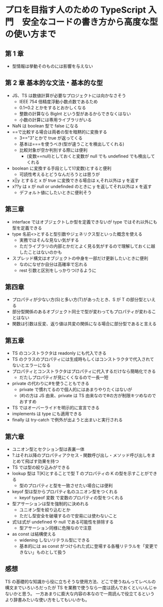 # プロを目指す人のための TypeScript 入門　安全なコードの書き方から高度な型の使い方まで

## 第 1 章

- 型情報は挙動そのものには影響を与えない

## 第 2 章 基本的な文法・基本的な型

- JS、TS は数値計算が必要なプロジェクトには向かなさそう
  - IEEE 754 倍精度浮動小数点数であるため
  - 0.1+0.2 とかをするとおかしくなる
  - 整数の計算なら BigInt という型があるからできなくはない
  - 小数の計算には専用ライブラリがいる
- NaN は boolean 型で false になる
- ==で比較する場合は両者の型を暗黙的に変換する
  - 3=="3"とかで true が返ってくる
  - 基本は===を使うべき(型が違うことを検出してくれる)
  - 比較対象が空か判別する際には便利
    - (変数==null)としておくと変数が null でも undefined でも検出してくれる
- boolean に変換する手段として!(!変数)とすると便利
  - 可読性考えるとどうなんだろうとは思うが
- x||y とすると x が true に変換できる場合は x,それ以外は y を返す
- x??y は x が null or undefinded のときに y を返してそれ以外は x を返す
  - デフォルト値にしたいときに便利そう

## 第三章

- interface ではオブジェクトしか型を定義できないが type ではそれ以外にも型を定義できる
- type 名前<>とすると型引数やジェネリクス型といった概念を使える
  - 実務ではそんな見ない気がする
  - ただライブラリの内部とかだとよく見る気がするので理解しておくに越したことはないのかも
- スプレッド構文はオブジェクトの中身を一部だけ更新したいときに便利
  - なのになぜか自分は高確率で忘れる
  - rest 引数と区別をしっかりつけるように

## 第四章

- プロパティが少ない方(S)と多い方(T)があったとき、S が T の部分型といえる
- 部分型関係のあるオブジェクト同士で型が変わってもプロパティが変わることはない
- 関数は引数は反変、返り値は共変の関係になる場合に部分型であると言える

## 第五章

- TS のコンストラクタは readonly にも代入できる
- TS のクラスのプロパティには生成時もしくはコンストラクタで代入されてないとエラーになる
- プロパティとコンストラクタはプロパティに代入するだけなら簡略化できる
  - だたしプロパティが見にくくなるので一長一短
- private の代わりに#を使うこともできる
  - private で慣れてるので個人的にはあまりやりたくはないが
  - (#)の方は JS 由来、private は TS 由来なので#の方が制限キツめなのでおすすめ
- TS ではオーバーライドを明示的に宣言できる
- implements は type にも適用できる
- finally は try-catch で例外が出ようと出まいと実行される

## 第六章

- ユニオン型とセクション型は表裏一体
- ?.はそれ以降のプロパティアクセス・関数呼び出し・メソッド呼び出しをまとめて飛ばす効果を持つ
- TS では型の絞り込みができる
- lookup 型は T[K]とすることで型 T のプロパティの K の型を示すことができる
  - 型のプロパティと型を一致させたい場合には便利
- keyof 型は型からプロパティ名のユニオン型をつくれる
  - keyof typeof 変数 で変数のプロパティの型をつくれる
- 型アサーションは型を強制的に決めれる
  - ユニオン型を絞り込むとか
  - ただし型安全を破壊するので安易には使わないこと
- 式!は式が undefined や null である可能性を排除する
  - 型アサーション同様に危険なので注意
- as const は結構使える
  - widening しないリテラル型にできる
  - 基本的には as const がつけられた式に登場する各種リテラルを「変更できない」ものとして扱う

## 感想

TS の基礎的な知識から役に立ちそうな使用方法、どこで使うねんってレベルの構文までいろいろだったが TS を業務で使うなら一度は読んでおくといいんじゃないかと思う。
一方あまりに膨大な内容の本なので一周読んで役立てるというより辞書みたいな使い方をしてもいいかも。
